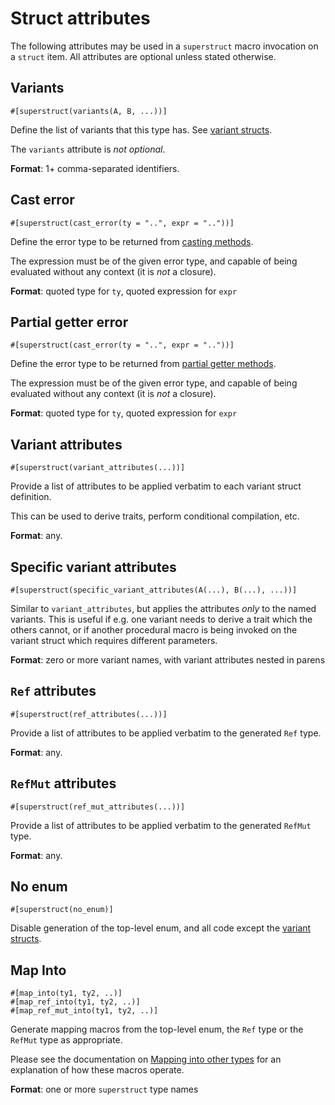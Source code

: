 # Struct attributes

The following attributes may be used in a `superstruct` macro invocation on a
`struct` item. All attributes are optional unless stated otherwise.

## Variants

```
#[superstruct(variants(A, B, ...))]
```

Define the list of variants that this type has.
See [variant structs](../codegen/variant-structs.md).

The `variants` attribute is _not optional_.

**Format**: 1+ comma-separated identifiers.

## Cast error

```
#[superstruct(cast_error(ty = "..", expr = ".."))]
```

Define the error type to be returned from [casting methods](../codegen/enum.md#casting-methods).

The expression must be of the given error type, and capable of being evaluated without any
context (it is _not_ a closure).

**Format**: quoted type for `ty`, quoted expression for `expr`

## Partial getter error

```
#[superstruct(cast_error(ty = "..", expr = ".."))]
```

Define the error type to be returned from [partial getter
methods](../codegen/enum.md#getters-and-setters).

The expression must be of the given error type, and capable of being evaluated without any
context (it is _not_ a closure).

**Format**: quoted type for `ty`, quoted expression for `expr`

## Variant attributes

```
#[superstruct(variant_attributes(...))]
```

Provide a list of attributes to be applied verbatim to each variant struct definition.

This can be used to derive traits, perform conditional compilation, etc.

**Format**: any.

## Specific variant attributes

```
#[superstruct(specific_variant_attributes(A(...), B(...), ...))]
```

Similar to `variant_attributes`, but applies the attributes _only_ to the named variants. This
is useful if e.g. one variant needs to derive a trait which the others cannot, or if another
procedural macro is being invoked on the variant struct which requires different parameters.

**Format**: zero or more variant names, with variant attributes nested in parens

## `Ref` attributes

```
#[superstruct(ref_attributes(...))]
```

Provide a list of attributes to be applied verbatim to the generated `Ref` type.

**Format**: any.

## `RefMut` attributes

```
#[superstruct(ref_mut_attributes(...))]
```

Provide a list of attributes to be applied verbatim to the generated `RefMut` type.

**Format**: any.

## No enum

```
#[superstruct(no_enum)]
```

Disable generation of the top-level enum, and all code except the
[variant structs](../codegen/variant-structs.md).

## Map Into

```
#[map_into(ty1, ty2, ..)]
#[map_ref_into(ty1, ty2, ..)]
#[map_ref_mut_into(ty1, ty2, ..)]
```

Generate mapping macros from the top-level enum, the `Ref` type or the `RefMut` type as appropriate.

Please see the documentation on [Mapping into other types](./codegen/map-macros.md#mapping-into-other-types)
for an explanation of how these macros operate.

**Format**: one or more `superstruct` type names
